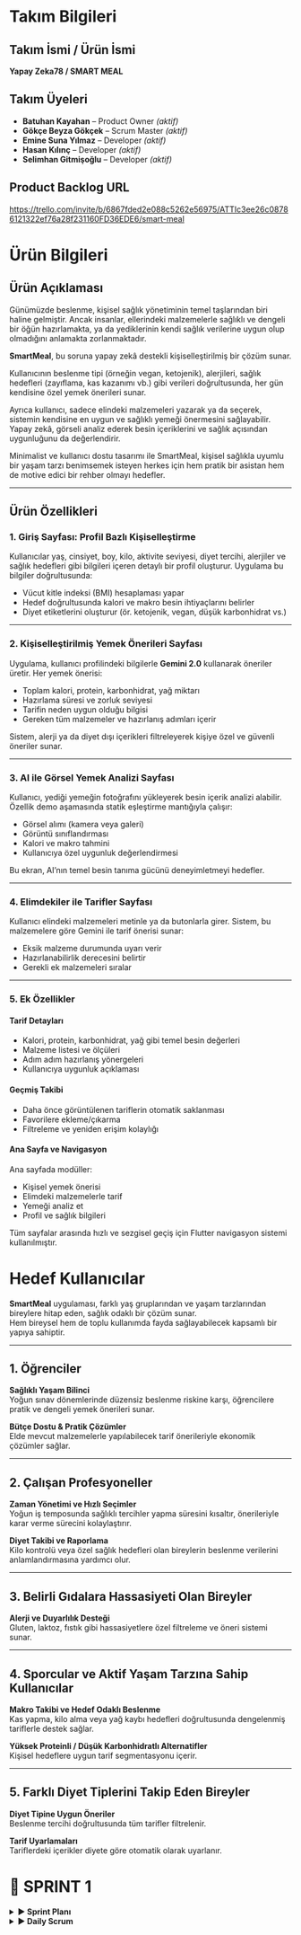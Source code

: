 # Takım Bilgileri

## Takım İsmi / Ürün İsmi  
**Yapay Zeka78 / SMART MEAL**

## Takım Üyeleri  
- **Batuhan Kayahan** – Product Owner _(aktif)_  
- **Gökçe Beyza Gökçek** – Scrum Master _(aktif)_  
- **Emine Suna Yılmaz** – Developer _(aktif)_  
- **Hasan Kılınç** – Developer _(aktif)_  
- **Selimhan Gitmişoğlu** – Developer _(aktif)_

## Product Backlog URL  
https://trello.com/invite/b/6867fded2e088c5262e56975/ATTIc3ee26c08786121322ef76a28f231160FD36EDE6/smart-meal

# Ürün Bilgileri

## Ürün Açıklaması

Günümüzde beslenme, kişisel sağlık yönetiminin temel taşlarından biri haline gelmiştir. Ancak insanlar, ellerindeki malzemelerle sağlıklı ve dengeli bir öğün hazırlamakta, ya da yediklerinin kendi sağlık verilerine uygun olup olmadığını anlamakta zorlanmaktadır.

**SmartMeal**, bu soruna yapay zekâ destekli kişiselleştirilmiş bir çözüm sunar.

Kullanıcının beslenme tipi (örneğin vegan, ketojenik), alerjileri, sağlık hedefleri (zayıflama, kas kazanımı vb.) gibi verileri doğrultusunda, her gün kendisine özel yemek önerileri sunar.

Ayrıca kullanıcı, sadece elindeki malzemeleri yazarak ya da seçerek, sistemin kendisine en uygun ve sağlıklı yemeği önermesini sağlayabilir. Yapay zekâ, görseli analiz ederek besin içeriklerini ve sağlık açısından uygunluğunu da değerlendirir.

Minimalist ve kullanıcı dostu tasarımı ile SmartMeal, kişisel sağlıkla uyumlu bir yaşam tarzı benimsemek isteyen herkes için hem pratik bir asistan hem de motive edici bir rehber olmayı hedefler.

---

## Ürün Özellikleri

### 1. Giriş Sayfası: Profil Bazlı Kişiselleştirme

Kullanıcılar yaş, cinsiyet, boy, kilo, aktivite seviyesi, diyet tercihi, alerjiler ve sağlık hedefleri gibi bilgileri içeren detaylı bir profil oluşturur. Uygulama bu bilgiler doğrultusunda:

- Vücut kitle indeksi (BMI) hesaplaması yapar  
- Hedef doğrultusunda kalori ve makro besin ihtiyaçlarını belirler  
- Diyet etiketlerini oluşturur (ör. ketojenik, vegan, düşük karbonhidrat vs.)

---

### 2. Kişiselleştirilmiş Yemek Önerileri Sayfası

Uygulama, kullanıcı profilindeki bilgilerle **Gemini 2.0** kullanarak öneriler üretir. Her yemek önerisi:

- Toplam kalori, protein, karbonhidrat, yağ miktarı  
- Hazırlama süresi ve zorluk seviyesi  
- Tarifin neden uygun olduğu bilgisi  
- Gereken tüm malzemeler ve hazırlanış adımları içerir

Sistem, alerji ya da diyet dışı içerikleri filtreleyerek kişiye özel ve güvenli öneriler sunar.

---

### 3. AI ile Görsel Yemek Analizi Sayfası

Kullanıcı, yediği yemeğin fotoğrafını yükleyerek besin içerik analizi alabilir. Özellik demo aşamasında statik eşleştirme mantığıyla çalışır:

- Görsel alımı (kamera veya galeri)  
- Görüntü sınıflandırması  
- Kalori ve makro tahmini  
- Kullanıcıya özel uygunluk değerlendirmesi

Bu ekran, AI’nın temel besin tanıma gücünü deneyimletmeyi hedefler.

---

### 4. Elimdekiler ile Tarifler Sayfası

Kullanıcı elindeki malzemeleri metinle ya da butonlarla girer. Sistem, bu malzemelere göre Gemini ile tarif önerisi sunar:

- Eksik malzeme durumunda uyarı verir  
- Hazırlanabilirlik derecesini belirtir  
- Gerekli ek malzemeleri sıralar

---

### 5. Ek Özellikler

#### Tarif Detayları

- Kalori, protein, karbonhidrat, yağ gibi temel besin değerleri  
- Malzeme listesi ve ölçüleri  
- Adım adım hazırlanış yönergeleri  
- Kullanıcıya uygunluk açıklaması  

#### Geçmiş Takibi

- Daha önce görüntülenen tariflerin otomatik saklanması  
- Favorilere ekleme/çıkarma  
- Filtreleme ve yeniden erişim kolaylığı  

#### Ana Sayfa ve Navigasyon

Ana sayfada modüller:

- Kişisel yemek önerisi  
- Elimdeki malzemelerle tarif  
- Yemeği analiz et  
- Profil ve sağlık bilgileri

Tüm sayfalar arasında hızlı ve sezgisel geçiş için Flutter navigasyon sistemi kullanılmıştır.



# Hedef Kullanıcılar

**SmartMeal** uygulaması, farklı yaş gruplarından ve yaşam tarzlarından bireylere hitap eden, sağlık odaklı bir çözüm sunar.  
Hem bireysel hem de toplu kullanımda fayda sağlayabilecek kapsamlı bir yapıya sahiptir.

---

## 1. Öğrenciler

**Sağlıklı Yaşam Bilinci**  
Yoğun sınav dönemlerinde düzensiz beslenme riskine karşı, öğrencilere pratik ve dengeli yemek önerileri sunar.

**Bütçe Dostu & Pratik Çözümler**  
Elde mevcut malzemelerle yapılabilecek tarif önerileriyle ekonomik çözümler sağlar.

---

## 2. Çalışan Profesyoneller

**Zaman Yönetimi ve Hızlı Seçimler**  
Yoğun iş temposunda sağlıklı tercihler yapma süresini kısaltır, önerileriyle karar verme sürecini kolaylaştırır.

**Diyet Takibi ve Raporlama**  
Kilo kontrolü veya özel sağlık hedefleri olan bireylerin beslenme verilerini anlamlandırmasına yardımcı olur.

---

## 3. Belirli Gıdalara Hassasiyeti Olan Bireyler

**Alerji ve Duyarlılık Desteği**  
Gluten, laktoz, fıstık gibi hassasiyetlere özel filtreleme ve öneri sistemi sunar.

---

## 4. Sporcular ve Aktif Yaşam Tarzına Sahip Kullanıcılar

**Makro Takibi ve Hedef Odaklı Beslenme**  
Kas yapma, kilo alma veya yağ kaybı hedefleri doğrultusunda dengelenmiş tariflerle destek sağlar.

**Yüksek Proteinli / Düşük Karbonhidratlı Alternatifler**  
Kişisel hedeflere uygun tarif segmentasyonu içerir.

---

## 5. Farklı Diyet Tiplerini Takip Eden Bireyler

**Diyet Tipine Uygun Öneriler**  
Beslenme tercihi doğrultusunda tüm tarifler filtrelenir.

**Tarif Uyarlamaları**  
Tariflerdeki içerikler diyete göre otomatik olarak uyarlanır.

# 📍 SPRINT 1

<details>
<summary><strong>▶ Sprint Planı</strong></summary>

**Sprint içinde tamamlanması tahmin edilen puan:** 100 Puan

**Puan tamamlama mantığı:**  
NutriMuse projesi toplamda 300 puanlık bir geliştirme yüküne sahiptir. Proje üç sprint’e bölünerek planlandığı için her sprintte yaklaşık 100 puanlık iş tamamlanması hedeflenmiştir. Sprint 1’de temel altyapı, kullanıcı girişi, profil oluşturma, veri bağlantıları ve navigasyon sistemleri geliştirildiği için bu sprintin yükü 100 puan olarak belirlenmiştir.

</details>

<details>
<summary><strong>▶ Daily Scrum</strong></summary>

Daily Scrum toplantıları, ekip üyelerinin okul ve iş yoğunlukları göz önünde bulundurularak Google Meet üzerinden çevrim içi olarak gerçekleştirilmiştir. Her toplantı sonrasında günlük görev durumları ve ilerlemeler, ekip içi kayıt amacıyla WhatsApp üzerinden yazılı olarak paylaşılmıştır.  
Toplantı notları, görev güncellemeleri ve iletişim akışına dair gerekli dokümanlar eklenmiştir.

### 🗨️ Sprint 1 – WhatsApp & Google Meet Toplantı Kayıtları

📎 Toplantı ekran görüntüleri ve yazışmalar için:  
👉 [WhatsApp Görsellerine Buradan Ulaşabilirsiniz](https://drive.google.com/drive/folders/1MRBDttWCSHXecd63y1qjKrfANuVOTHiz?usp=drive_link)


<details>
<summary><strong>▶ Sprint Board Updates</strong></summary>

Trello kullanılarak hazırlanmış sprint planına aşağıdaki görselden ulaşabilirsiniz.  
Sprint görev dağılımı; **To Do**, **In Progress** ve **Done** sütunları altında düzenlenmiştir.

<img width="1402" alt="Ekran Resmi 2025-07-04 23 00 36" src="https://github.com/user-attachments/assets/21e9cc6f-0a55-452b-92b8-1d5fe908d501" />


<details>
<summary><strong>▶ Sprint Katılımcıları</strong></summary>

- Batuhan Kayahan – Product Owner  
- Gökçe Beyza Gökçek – Scrum Master  
- Emine Suna Yılmaz – Developer  
- Hasan Kılınç – Developer  
- Selimhan Gitmişoğlu – Developer  

</details>

<details>
<summary><strong>▶ Sprint Review</strong></summary>

- Proje fikri belirlendi: Yapay zekâ destekli kişisel beslenme öneri uygulaması olarak karar verildi  
- Uygulama kapsamı, hedef kullanıcılar ve temel modüller tanımlandı  
- Geliştirme teknolojileri seçildi: Flutter, Firebase, Gemini API  
- GitHub repository oluşturuldu ve temel proje yapısı kuruldu  
- Flutter projesi başlatıldı ve klasör yapısı oluşturuldu  
- Firebase Auth entegrasyonu tamamlandı  
- Google ile giriş ve e-posta/şifre kayıt ekranları geliştirildi  
- Giriş sonrası yönlendirme akışı tamamlandı  
- Kullanıcı profil oluşturma formu geliştirildi (diyet tipi, hedef, yaş, kilo, alerjiler vb.)  
- Profil formunun Firebase’e veri yazma işlemi başarıyla tamamlandı  
- Ana menü ve alt navigasyon sistemi geliştirildi  
- Ana menüde 3 sekme tanımlandı: “Bugün Ne Yesem?”, “Yemeği Analiz Et”, “Elimdeki Malzemelerle Tarif”  
- “Bugün Ne Yesem?” sayfası dummy içerikle geliştirildi  
- Öneri detay sayfası oluşturuldu  
- Kullanıcı profil özet kartı entegre edildi  
- “Elimdeki Malzemelerle Tarif” sayfasının arayüzü tamamlandı  
- “Yemeği Fotoğrafla Analiz Et” sayfasının arayüzü tamamlandı  
- Sayfalar arası geçiş ve navigasyonlar tamamlandı  
- UI/UX düzenlemeleri yapıldı  
- Test kullanıcılarıyla Firestore veri akışı test edildi  

</details>

<details>
<summary><strong>▶ Ürün Durumu</strong></summary>

Ürün görüntüleri aşağıda sunulmuştur:


![WhatsApp Image 2025-07-03 at 18 17 31](https://github.com/user-attachments/assets/e95f88ab-bdaf-457f-b3a6-3f24920a1230)
![WhatsApp Image 2025-07-03 at 18 17 32](https://github.com/user-attachments/assets/16e7f634-3840-4ec5-9b13-20b807f9eeab)
![WhatsApp Image 2025-07-03 at 18 17 33](https://github.com/user-attachments/assets/49f12705-314c-41aa-bbfa-12d4149d5c26)
![WhatsApp Image 2025-07-03 at 18 17 34](https://github.com/user-attachments/assets/6e96561e-8754-4be1-942d-d04a4c63125d)
![WhatsApp Image 2025-07-03 at 18 17 34 (1)](https://github.com/user-attachments/assets/b34caf55-bbf2-48ce-8718-c635b6f352e6)
![WhatsApp Image 2025-07-03 at 18 17 35](https://github.com/user-attachments/assets/75c0ca1e-bed9-4e62-99a8-4ad5d2565220)
![WhatsApp Image 2025-07-04 at 21 55 59](https://github.com/user-attachments/assets/d0798221-c57a-4d5d-a03c-f3b046120f1b)
![WhatsApp Image 2025-07-04 at 21 55 59 (1)](https://github.com/user-attachments/assets/65226543-372d-421b-86a3-b8cef33a02b8)


</details>


</details>

<details>
<summary><strong>▶ Sprint Retrospective</strong></summary>

**Neler İyi Gitti?**
- Kararları birlikte verdik, neyi nasıl daha iyi yaparız odağı ön plandaydı  
- Ekip içi motivasyon yüksekti, destekleyici ve paylaşımcı bir yapı oluştu  
- Akşam buluşmaları odaklı ve verimliydi (Meet + WhatsApp)  
- Daily/weekly Scrum yapısı sürdürüldü  
- UI/UX’e erken odaklanmak görsel bütünlüğü sağladı  

**Zorlanılan Noktalar**
- Flutter kurulum sürecinde teknik sorunlar yaşandı  
- Zaman zaman çevrim içi olamama nedeniyle iletişim aksadı  
- WhatsApp mesaj trafiği bazı günler yoğunlaştı  
- Firebase auth entegrasyonunda teknik engeller çıktı  

**Aldığımız Kararlar**
- Her sprint için sabit haftalık toplantı günü belirlendi  
- WhatsApp mesajları Trello ile desteklenerek sadeleştirilecek  
- Mini retrospektifler düzenli hale getirilecek  
- “En İyi Katkı” sticker’ı uygulaması başlatılacak  

</details>



